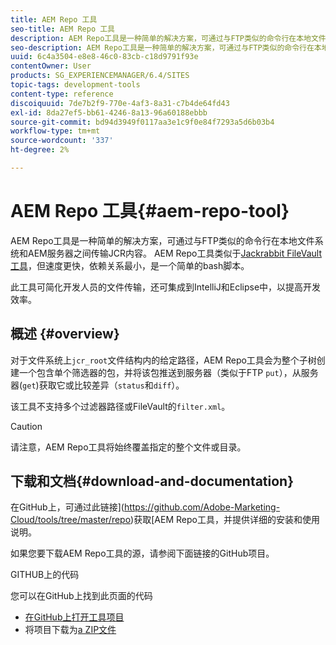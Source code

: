 ```yaml
---
title: AEM Repo 工具
seo-title: AEM Repo 工具
description: AEM Repo工具是一种简单的解决方案，可通过与FTP类似的命令行在本地文件系统和AEM服务器之间传输JCR内容。 AEM Repo工具与Jackrabbit FileVault工具类似，但速度更快，依赖关系最小，是一个简单的bash脚本。
seo-description: AEM Repo工具是一种简单的解决方案，可通过与FTP类似的命令行在本地文件系统和AEM服务器之间传输JCR内容。 AEM Repo工具与Jackrabbit FileVault工具类似，但速度更快，依赖关系最小，是一个简单的bash脚本。
uuid: 6c4a3504-e8e8-46c0-83cb-c18d9791f93e
contentOwner: User
products: SG_EXPERIENCEMANAGER/6.4/SITES
topic-tags: development-tools
content-type: reference
discoiquuid: 7de7b2f9-770e-4af3-8a31-c7b4de64fd43
exl-id: 8da27ef5-bb61-4246-8a13-96a60188ebbb
source-git-commit: bd94d3949f0117aa3e1c9f0e84f7293a5d6b03b4
workflow-type: tm+mt
source-wordcount: '337'
ht-degree: 2%

---
```


# AEM Repo 工具{#aem-repo-tool}

AEM Repo工具是一种简单的解决方案，可通过与FTP类似的命令行在本地文件系统和AEM服务器之间传输JCR内容。 AEM Repo工具类似于[Jackrabbit FileVault工具](/help/sites-developing/ht-vlttool.md)，但速度更快，依赖关系最小，是一个简单的bash脚本。

此工具可简化开发人员的文件传输，还可集成到IntelliJ和Eclipse中，以提高开发效率。

## 概述 {#overview}

对于文件系统上`jcr_root`文件结构内的给定路径，AEM Repo工具会为整个子树创建一个包含单个筛选器的包，并将该包推送到服务器（类似于FTP `put`），从服务器(`get`)获取它或比较差异（`status`和`diff`）。

该工具不支持多个过滤器路径或FileVault的`filter.xml`。

>[!CAUTION]
>
>请注意，AEM Repo工具将始终覆盖指定的整个文件或目录。

## 下载和文档{#download-and-documentation}

在GitHub上，可通过此链接](https://github.com/Adobe-Marketing-Cloud/tools/tree/master/repo)获取[AEM Repo工具，并提供详细的安装和使用说明。

如果您要下载AEM Repo工具的源，请参阅下面链接的GitHub项目。

GITHUB上的代码

您可以在GitHub上找到此页面的代码

* [在GitHub上打开工具项目](https://github.com/Adobe-Marketing-Cloud/tools)
* 将项目下载为[a ZIP文件](https://github.com/Adobe-Marketing-Cloud/tools/archive/master.zip)
